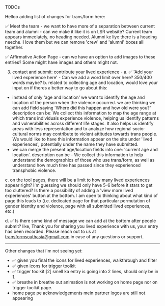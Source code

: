 TODOs

Helloo adding list of changes for trans/form here:

✅ Meet the team - we want to have more of a separation between current team and alumni - can we make it like it is on LSR website? Current team appears immediately, no heading needed. Alumni ke liye there is a heading neeche. I love them but we can remove 'crew' and 'alumni' boxes all together.

✅ Affirmative Action Page - can we have an option to add images to these entries? Some might have images and others might not.

3. contact and submit: contribute your lived experience -
   a. ✅ 'Add your lived experience here' - Can we add a word limit over here? 350/400 words maybe?
   b. related to collecting age and location, would love your input on if theres a better way to go about this:

- instead of only 'age and location' we want to identify the age and location of the person when the violence occurred. we are thinking we can add field saying 'Where did this happen and how old were you?' description can be: We collect this information to map the age range at which trans individuals experience violence, helping us identify patterns and vulnerabilities across different life stages. It also helps us identify areas with less representation and to analyze how regional socio-cultural norms may contribute to violent attitudes towards trans people. We would like to have this information appear on the site under 'lived experiences', potentially under the name they have submitted.
- we can merge the present age/location fields into one: 'current age and location'. description can be - We collect this information to help understand the demographics of those who use trans/form, as well as understand how much time has passed since they experienced transphobic violence.

c. on the tool pages, there will be a limit to how many lived experiences appear right? I'm guessing we should only have 5-6 before it stars to get too cluttered? Is there a possibility of adding a 'view more lived experiences' button at the bottom. I am open to thinking about what kind of page this leads to (i.e. dedicated page for that particular permutation of gender identity and violence, page with all submitted lived experiences, etc.)

d. ✅ Is there some kind of message we can add at the bottom after people submit? like, Thank you for sharing you lived experience with us, your entry has been recorded. Please reach out to us at transformsouthasia@gmail.com in case of any questions or support.

---

Other changes that i'm not seeing yet:

- ✅ given you final the icons for lived experiences, walkthrough and filter
- ✅ given icons for trigger toolkit
- ✅ trigger toolkit [2] smell ka entry is going into 2 lines, should only be in 1.
- ✅ breathe in breathe out animation is not working on home page nor on trigger toolkit page.
- home page pe acknowledgements mein partner logos are still not appearing
